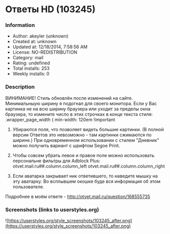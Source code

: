# Ответы HD (103245)

### Information
- Author: akeyler (unknown)
- Created at: unknown
- Updated at: 12/18/2014, 7:58:56 AM
- License: NO-REDISTRIBUTION
- Category: mail
- Rating: undefined
- Total installs: 253
- Weekly installs: 0


### Description
ВИНИМАНИЕ! Стиль обновлён после изменений на сайте.
Минимальныую ширину я подогнал для своего монитора.
Если у Вас картинка не на всю ширину браузера или уходит за пределы окна браузера, то измените число в этих строчках в конце текста стиля:
.wrapper_page_width {
    min-width: 120em !important

1. Убираются поля, что позволяет видеть большие картинки. (В полной версии Ответов это невозможно - там картинки сжимаются по ширине.)
При одновременном использовании с стилем "Дневник" можно получить вариант с шрифтом Segoe Print.

2. Чтобы совсем убрать левое и правое поле можно использовать персональне фильтры для Adblock Plus:
otvet.mail.ru##.column.column_left
otvet.mail.ru##.column.column_right

3. Если аватарка закрывает ник ответившего, то наведите мышку на эту аватарку.
Во всплывшем окошке буде вся информация об этом пользователе.

Подробнее в моём ответе - http://otvet.mail.ru/question/168555735


### Screenshots (links to userstyles.org)
![https://userstyles.org/style_screenshots/103245_after.png](https://userstyles.org/style_screenshots/103245_after.png)


